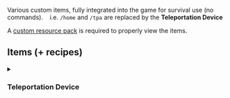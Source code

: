 Various custom items, fully integrated into the game for survival use (no commands).
&nbsp;&nbsp;&nbsp;i.e. `/home` and `/tpa` are replaced by the **Teleportation Device**

A [custom resource pack](https://github.com/MaliciousFiles/SMPItems/raw/main/SMPItems%20Resource%20Pack.zip) is required to properly view the items.

## Items (+ recipes)
<details>
  <summary>&nbsp;<h3>Teleportation Device</h3></summary>
  
  All recipes are shown in the recipe book, but some recipes require multiple of an item.<br>

  Allows you to teleport to either a linked anchor or a linked player, up to a limited range. Limited number of anchor connections, but unlimited players. Can be repaired in an anvil using ender pearls. Taking damage cancels teleport.
  #### Basic Teleportation Device
    Base Range: 250
    Base Uses: 5
    Base Use Time: 10
    Base Connections: 1
  ![image](https://github.com/user-attachments/assets/f9024200-4f2a-46f4-9ef1-5481478e3dbb)
  
  #### Evolved Teleportation Device
    Base Range: 750
    Base Uses: 20
    Base Use Time: 10
    Base Connections: 1
  ![image](https://github.com/user-attachments/assets/3830feb0-75cc-4a1f-83b7-c2fedae8dd82)

  #### Teleportation Anchor
  ![image](https://github.com/user-attachments/assets/f530054c-6882-4129-b414-b997337a82d2)

  <details>
    <summary>&nbsp;<h3>Upgrades</h3></summary>

  Can be applied up to twice to both base and evolved devices.
  ### Range
    Range: +500
  ![image](https://github.com/user-attachments/assets/cb22d8c6-83d1-4467-a542-8f0ceed2d7a7)

  ### Use Time
    Use Time: -3
  ![image](https://github.com/user-attachments/assets/bc1df5e7-ca7d-4118-9320-cd7ab1a41928)

  ### Connections
    Connections: +2
  ![image](https://github.com/user-attachments/assets/8e76bf27-adcc-4725-8376-7b2c23908915)

  ### Uses
    Uses: +10
  ![image](https://github.com/user-attachments/assets/0b5e1310-f7e0-4966-8497-a852f89a7c20)
  </details>
  <details>
    <summary>&nbsp;<h3>Final Upgrades</h3></summary>

  Can be applied once to evolved devices which have all of the normal upgrade variant.
  ### Range
    Range: infinite
  ![image](https://github.com/user-attachments/assets/0049e1fd-9456-4b19-b472-095b3bb0cf40)

  ### Use Time
    Use Time: 2
    Getting damaged no longer cancels teleportation.
  ![image](https://github.com/user-attachments/assets/c8fd896b-bc4a-4199-a551-9801e8fd7b07)

  ### Connections
    Connections: infinite
  ![image](https://github.com/user-attachments/assets/5f6e2979-53b6-4612-b071-5dd7a7241cee)

  ### Uses
    Uses: infinite
  ![image](https://github.com/user-attachments/assets/68f99844-92c4-4a92-a1f4-ace8118c5930)
  </details>
</details>
